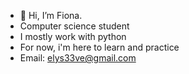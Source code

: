 - 👋 Hi, I’m Fiona.
- Computer science student
- I mostly work with python
- For now, i'm here to learn and practice
- Email: elys33ve@gmail.com

